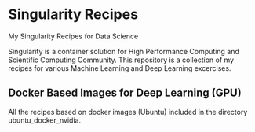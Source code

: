 # Singularity Recipes
My Singularity Recipes for Data Science 

Singularity is a container solution for High Performance Computing and Scientific Computing Community. This repository is a collection of my recipes for various Machine Learning and Deep Learning excercises.

## Docker Based Images for Deep Learning (GPU)
All the recipes based on docker images (Ubuntu) included in the directory ubuntu_docker_nvidia.

